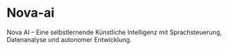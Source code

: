 # Nova-ai
Nova AI – Eine selbstlernende Künstliche Intelligenz mit Sprachsteuerung, Datenanalyse und autonomer Entwicklung.
